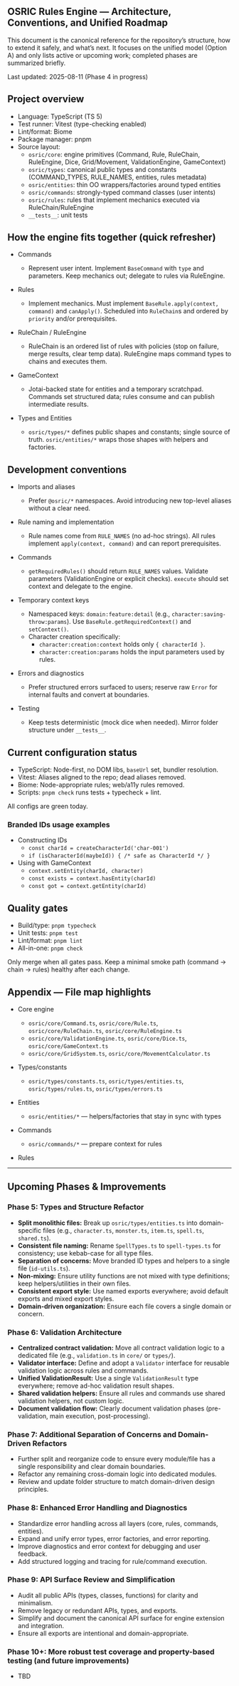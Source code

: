 ## OSRIC Rules Engine — Architecture, Conventions, and Unified Roadmap

This document is the canonical reference for the repository’s structure, how to extend it safely, and what’s next. It focuses on the unified model (Option A) and only lists active or upcoming work; completed phases are summarized briefly.

Last updated: 2025-08-11 (Phase 4 in progress)


## Project overview

- Language: TypeScript (TS 5)
- Test runner: Vitest (type-checking enabled)
- Lint/format: Biome
- Package manager: pnpm
- Source layout:
  - `osric/core`: engine primitives (Command, Rule, RuleChain, RuleEngine, Dice, Grid/Movement, ValidationEngine, GameContext)
  - `osric/types`: canonical public types and constants (COMMAND_TYPES, RULE_NAMES, entities, rules metadata)
  - `osric/entities`: thin OO wrappers/factories around typed entities
  - `osric/commands`: strongly-typed command classes (user intents)
  - `osric/rules`: rules that implement mechanics executed via RuleChain/RuleEngine
  - `__tests__`: unit tests


## How the engine fits together (quick refresher)

- Commands
  - Represent user intent. Implement `BaseCommand` with `type` and parameters. Keep mechanics out; delegate to rules via RuleEngine.

- Rules
  - Implement mechanics. Must implement `BaseRule.apply(context, command)` and `canApply()`. Scheduled into `RuleChain`s and ordered by `priority` and/or prerequisites.

- RuleChain / RuleEngine
  - RuleChain is an ordered list of rules with policies (stop on failure, merge results, clear temp data). RuleEngine maps command types to chains and executes them.

- GameContext
  - Jotai-backed state for entities and a temporary scratchpad. Commands set structured data; rules consume and can publish intermediate results.

- Types and Entities
  - `osric/types/*` defines public shapes and constants; single source of truth. `osric/entities/*` wraps those shapes with helpers and factories.


## Development conventions

- Imports and aliases
  - Prefer `@osric/*` namespaces. Avoid introducing new top-level aliases without a clear need.

- Rule naming and implementation
  - Rule names come from `RULE_NAMES` (no ad-hoc strings). All rules implement `apply(context, command)` and can report prerequisites.

- Commands
  - `getRequiredRules()` should return `RULE_NAMES` values. Validate parameters (ValidationEngine or explicit checks). `execute` should set context and delegate to the engine.

- Temporary context keys
  - Namespaced keys: `domain:feature:detail` (e.g., `character:saving-throw:params`). Use `BaseRule.getRequiredContext()` and `setContext()`.
  - Character creation specifically:
    - `character:creation:context` holds only `{ characterId }`.
    - `character:creation:params` holds the input parameters used by rules.

- Errors and diagnostics
  - Prefer structured errors surfaced to users; reserve raw `Error` for internal faults and convert at boundaries.

- Testing
  - Keep tests deterministic (mock dice when needed). Mirror folder structure under `__tests__`.


## Current configuration status

- TypeScript: Node-first, no DOM libs, `baseUrl` set, bundler resolution.
- Vitest: Aliases aligned to the repo; dead aliases removed.
- Biome: Node-appropriate rules; web/a11y rules removed.
- Scripts: `pnpm check` runs tests + typecheck + lint.

All configs are green today.


### Branded IDs usage examples

- Constructing IDs
  - `const charId = createCharacterId('char-001')`
  - `if (isCharacterId(maybeId)) { /* safe as CharacterId */ }`
- Using with GameContext
  - `context.setEntity(charId, character)`
  - `const exists = context.hasEntity(charId)`
  - `const got = context.getEntity(charId)`


## Quality gates

- Build/type: `pnpm typecheck`
- Unit tests: `pnpm test`
- Lint/format: `pnpm lint`
- All-in-one: `pnpm check`

Only merge when all gates pass. Keep a minimal smoke path (command → chain → rules) healthy after each change.


## Appendix — File map highlights

- Core engine
  - `osric/core/Command.ts`, `osric/core/Rule.ts`, `osric/core/RuleChain.ts`, `osric/core/RuleEngine.ts`
  - `osric/core/ValidationEngine.ts`, `osric/core/Dice.ts`, `osric/core/GameContext.ts`
  - `osric/core/GridSystem.ts`, `osric/core/MovementCalculator.ts`

- Types/constants
  - `osric/types/constants.ts`, `osric/types/entities.ts`, `osric/types/rules.ts`, `osric/types/errors.ts`

- Entities
  - `osric/entities/*` — helpers/factories that stay in sync with types

- Commands
  - `osric/commands/*` — prepare context for rules

- Rules

---

## Upcoming Phases & Improvements

### Phase 5: Types and Structure Refactor

- **Split monolithic files:** Break up `osric/types/entities.ts` into domain-specific files (e.g., `character.ts`, `monster.ts`, `item.ts`, `spell.ts`, `shared.ts`).
- **Consistent file naming:** Rename `SpellTypes.ts` to `spell-types.ts` for consistency; use kebab-case for all type files.
- **Separation of concerns:** Move branded ID types and helpers to a single file (`id-utils.ts`).
- **Non-mixing:** Ensure utility functions are not mixed with type definitions; keep helpers/utilities in their own files.
- **Consistent export style:** Use named exports everywhere; avoid default exports and mixed export styles.
- **Domain-driven organization:** Ensure each file covers a single domain or concern.

### Phase 6: Validation Architecture

- **Centralized contract validation:** Move all contract validation logic to a dedicated file (e.g., `validation.ts` in `core/` or `types/`).
- **Validator interface:** Define and adopt a `Validator` interface for reusable validation logic across rules and commands.
- **Unified ValidationResult:** Use a single `ValidationResult` type everywhere; remove ad-hoc validation result shapes.
- **Shared validation helpers:** Ensure all rules and commands use shared validation helpers, not custom logic.
- **Document validation flow:** Clearly document validation phases (pre-validation, main execution, post-processing).


### Phase 7: Additional Separation of Concerns and Domain-Driven Refactors

- Further split and reorganize code to ensure every module/file has a single responsibility and clear domain boundaries.
- Refactor any remaining cross-domain logic into dedicated modules.
- Review and update folder structure to match domain-driven design principles.

### Phase 8: Enhanced Error Handling and Diagnostics

- Standardize error handling across all layers (core, rules, commands, entities).
- Expand and unify error types, error factories, and error reporting.
- Improve diagnostics and error context for debugging and user feedback.
- Add structured logging and tracing for rule/command execution.

### Phase 9: API Surface Review and Simplification

- Audit all public APIs (types, classes, functions) for clarity and minimalism.
- Remove legacy or redundant APIs, types, and exports.
- Simplify and document the canonical API surface for engine extension and integration.
- Ensure all exports are intentional and domain-appropriate.

### Phase 10+: More robust test coverage and property-based testing (and future improvements)

- TBD

